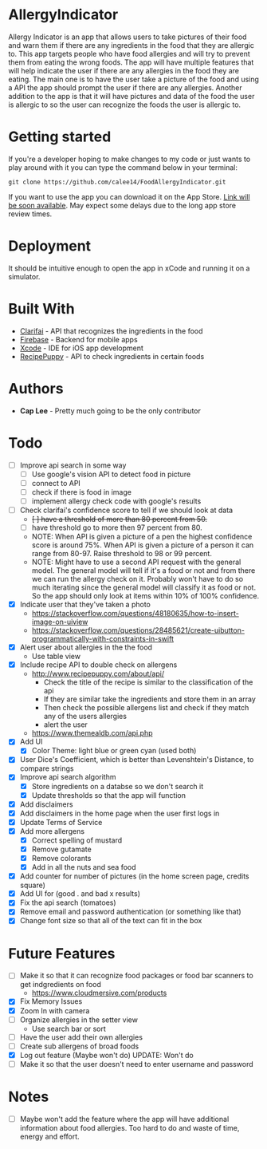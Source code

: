 # AllergyIndicator
Allergy Indicator is an app that allows users to take pictures of their food and warn them if there are any ingredients in the food that they are allergic to. This app targets people who have food allergies and will try to prevent them from eating the wrong foods. The app will have multiple features that will help indicate the user if there are any allergies in the food they are eating. The main one is to have the user take a picture of the food and using a API the app should prompt the user if there are any allergies. Another addition to the app is that it will have pictures and data of the food the user is allergic to so the user can recognize the foods the user is allergic to. 

# Getting started
If you're a developer hoping to make changes to my code or just wants to play around with it you can type the command below in your terminal:
```
git clone https://github.com/calee14/FoodAllergyIndicator.git
```
If you want to use the app you can download it on the App Store. [Link will be soon available](). May expect some delays due to the long app store review times. 
# Deployment
It should be intuitive enough to open the app in xCode and running it on a simulator.

# Built With
- [Clarifai](https://clarifai.com) - API that recognizes the ingredients in the food
- [Firebase](https://firebase.google.com) - Backend for mobile apps
- [Xcode](https://developer.apple.com/xcode/) - IDE for iOS app development
- [RecipePuppy](http://www.recipepuppy.com/about/api/) - API to check ingredients in certain foods

# Authors
- **Cap Lee** - Pretty much going to be the only contributor

# Todo
- [ ] Improve api search in some way
  - [ ] Use google's vision API to detect food in picture
  - [ ] connect to API
  - [ ] check if there is food in image
  - [ ] implement allergy check code with google's results
- [ ] Check clarifai's confidence score to tell if we should look at data
  - ~~[ ] have a threshold of more than 80 percent from 50.~~
  - [ ] have threshold go to more then 97 percent from 80.
  - NOTE: When API is given a picture of a pen the highest confidence score is around 75%. When API is given a picture of a person it can range from 80-97. Raise threshold to 98 or 99 percent.
  - NOTE: Might have to use a second API request with the general model. The general model will tell if it's a food or not and from there we can run the allergy check on it. Probably won't have to do so much iterating since the general model will classify it as food or not. So the app should only look at items within 10% of 100% confidence. 
- [X] Indicate user that they've taken a photo
  - https://stackoverflow.com/questions/48180635/how-to-insert-image-on-uiview
  - https://stackoverflow.com/questions/28485621/create-uibutton-programmatically-with-constraints-in-swift
- [X] Alert user about allergies in the the food
  - Use table view
- [X] Include recipe API to double check on allergens
  - http://www.recipepuppy.com/about/api/
    - Check the title of the recipe is similar to the classification of the api
    - If they are similar take the ingredients and store them in an array
    - Then check the possible allergens list and check if they match any of the users allergies
    - alert the user
  - https://www.themealdb.com/api.php
- [X] Add UI
  - [X] Color Theme: light blue or green cyan (used both)
- [X] User Dice's Coefficient, which is better than Levenshtein's Distance, to compare strings
- [X] Improve api search algorithm
  - [X] Store ingredients on a databse so we don't search it
  - [X] Update thresholds so that the app will function
- [X] Add disclaimers
- [X] Add disclaimers in the home page when the user first logs in
- [X] Update Terms of Service
- [X] Add more allergens
  - [X] Correct spelling of mustard
  - [X] Remove gutamate
  - [X] Remove colorants
  - [X] Add in all the nuts and sea food
- [X] Add counter for number of pictures (in the home screen page, credits square)
- [X] Add UI for (good . and bad x results)
- [X] Fix the api search (tomatoes)
- [X] Remove email and password authentication (or something like that)
- [X] Change font size so that all of the text can fit in the box
# Future Features
- [ ] Make it so that it can recognize food packages or food bar scanners to get indgredients on food
  - https://www.cloudmersive.com/products
- [X] Fix Memory Issues
- [X] Zoom In with camera
- [ ] Organize allergies in the setter view
  - Use search bar or sort
- [ ] Have the user add their own allergies
- [ ] Create sub allergens of broad foods
- [X] Log out feature (Maybe won't do) UPDATE: Won't do
- [ ] Make it so that the user doesn't need to enter username and password
# Notes
- [ ] Maybe won't add the feature where the app will have additional information about food allergies. Too hard to do and waste of time, energy and effort.
